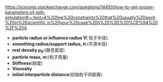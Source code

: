 https://scicomp.stackexchange.com/questions/14450/how-to-get-proper-parameters-of-sph-simulation#:~:text=A%20few%20constraints%20that%20usually%20work%20in%20scientific,in%20your%20case%20h%20%3D%20%CE%94%20%2F%204.

- **particle radius or influence radius $\nabla$**( 粒子半径):
- **smoothing radius/support radius, $h$:**(平滑半径)
- **rest density $\rho_0$:**(静息密度)
- **particle mass, $m$:**(粒子质量)
- **Stiffness**(刚度)
- **Viscosity**
- **initial interparticle distance**(初始粒子间距离)
